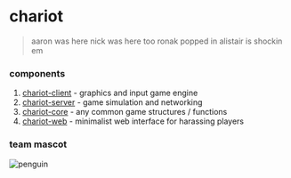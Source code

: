 # chariot

> aaron was here
> nick was here too
> ronak popped in
> alistair is shockin em

### components

1. [chariot-client](chariot-client) - graphics and input game engine
2. [chariot-server](chariot-server) - game simulation and networking
3. [chariot-core](chariot-core) - any common game structures / functions
4. [chariot-web](chariot-web) - minimalist web interface for harassing players

### team mascot
![penguin](https://user-images.githubusercontent.com/15060061/161127445-b5096002-b680-4648-9d3b-1ba573febc46.png)
